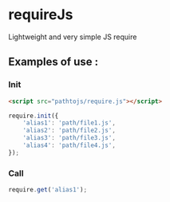 # requireJs
Lightweight and very simple JS require

## Examples of use :
### Init

```html
<script src="pathtojs/require.js"></script>
```

```js
require.init({
    'alias1': 'path/file1.js',
    'alias2': 'path/file2.js',
    'alias3': 'path/file3.js',
    'alias4': 'path/file4.js',
});
```

### Call
```js
require.get('alias1');
```
